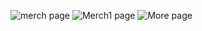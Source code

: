 ![merch page](https://github.com/krbo8o5/effe-23-app/assets/129084492/643a1f0a-a563-467c-8321-fa7e536caad0)
![Merch1 page](https://github.com/krbo8o5/effe-23-app/assets/129084492/66ff6103-df34-469b-96f0-1ea060e390e3)
![More page](https://github.com/krbo8o5/effe-23-app/assets/129084492/7f04a8ec-00cf-430b-8e97-3dc0a698b22e)



